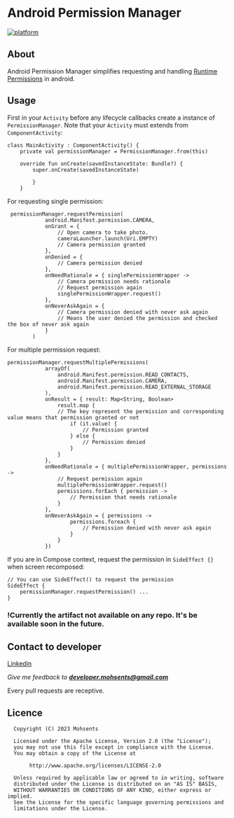 # Android Permission Manager

[![platform](https://img.shields.io/badge/platform-Android-green.svg)](https://www.android.com)

## About

Android Permission Manager simplifies requesting and
handling [Runtime Permissions](https://developer.android.com/training/permissions/requesting?authuser=1)
in android.

## Usage

First in your `Activity` before any lifecycle callbacks create a instance of `PermissionManager`.
Note that your `Activity` must extends from `ComponentActivity`:

```
class MainActivity : ComponentActivity() {
    private val permissionManager = PermissionManager.from(this)

    override fun onCreate(savedInstanceState: Bundle?) {
        super.onCreate(savedInstanceState)
            
        }
    }
```

For requesting single permission:

```
 permissionManager.requestPermission(
            android.Manifest.permission.CAMERA,
            onGrant = {
                // Open camera to take photo.
                cameraLauncher.launch(Uri.EMPTY)
                // Camera permission granted
            },
            onDenied = {
                // Camera permission denied
            },
            onNeedRationale = { singlePermissionWrapper ->
                // Camera permission needs rationale
                // Request permission again
                singlePermissionWrapper.request() 
            },
            onNeverAskAgain = {
                // Camera permission denied with never ask again
                // Means the user denied the permission and checked the box of never ask again
            }
        )
```

For multiple permission request:

```
permissionManager.requestMultiplePermissions(
            arrayOf(
                android.Manifest.permission.READ_CONTACTS,
                android.Manifest.permission.CAMERA,
                android.Manifest.permission.READ_EXTERNAL_STORAGE
            ),
            onResult = { result: Map<String, Boolean>
                result.map {
                // The key represent the permission and corresponding value means that permission granted or not
                    if (it.value) {
                        // Permission granted
                    } else {
                        // Permission denied
                    }
                }
            },
            onNeedRationale = { multiplePermissionWrapper, permissions ->
                // Request permission again
                multiplePermissionWrapper.request()
                permissions.forEach { permission ->
                    // Permission that needs rationale
                }
            },
            onNeverAskAgain = { permissions ->
                    permissions.foreach {
                        // Permission denied with never ask again
                    }
                }
            })
```

If you are in Compose context, request the permission in `SideEffect {}` when screen recomposed:
```
// You can use SideEffect() to request the permission
SideEffect {
    permissionManager.requestPermission() ...
}
```

### !Currently the artifact not available on any repo. It's be available soon in the future.

## Contact to developer

[Linkedin](https://www.linkedin.com/in/mohsents/)

_Give me feedback to **developer.mohsents@gmail.com**_

Every pull requests are receptive.

## Licence
```
  Copyright (C) 2023 Mohsents
 
  Licensed under the Apache License, Version 2.0 (the "License");
  you may not use this file except in compliance with the License.
  You may obtain a copy of the License at
 
       http://www.apache.org/licenses/LICENSE-2.0
 
  Unless required by applicable law or agreed to in writing, software
  distributed under the License is distributed on an "AS IS" BASIS,
  WITHOUT WARRANTIES OR CONDITIONS OF ANY KIND, either express or implied.
  See the License for the specific language governing permissions and
  limitations under the License.
```
